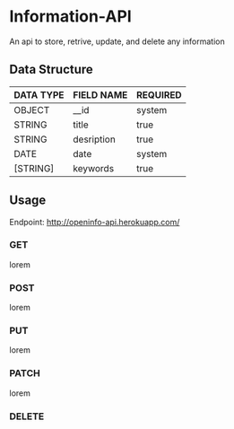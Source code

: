 # Information-API
An api to store, retrive, update, and delete any information

## Data Structure
| DATA TYPE  | FIELD NAME    | REQUIRED |
|------------|---------------|----------|
| OBJECT     | __id          | system   |
| STRING     | title         | true     |
| STRING     | desription    | true     |
| DATE       | date          | system   |
| [STRING]   | keywords      | true     |

## Usage
Endpoint: 
http://openinfo-api.herokuapp.com/

### GET
lorem

### POST
lorem

### PUT
lorem

### PATCH
lorem

### DELETE
